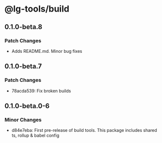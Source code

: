 # @lg-tools/build

## 0.1.0-beta.8

### Patch Changes

- Adds README.md. Minor bug fixes

## 0.1.0-beta.7

### Patch Changes

- 78acda539: Fix broken builds

## 0.1.0-beta.0-6

### Minor Changes

- d84e7eba: First pre-release of build tools. This package includes shared ts, rollup & babel config
